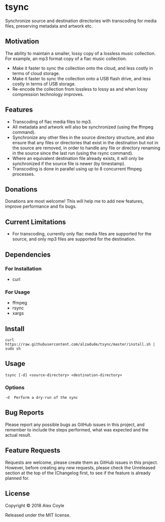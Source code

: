 # tsync

Synchronize source and destination directories with transcoding for media files, preserving metadata and artwork etc.

## Motivation

The ability to maintain a smaller, lossy copy of a lossless music collection. For example, an mp3 format copy of a flac music collection.

- Make it faster to sync the collection onto the cloud, and less costly in terms of cloud storage.
- Make it faster to sync the collection onto a USB flash drive, and less costly in terms of USB storage.
- Re-encode the collection from lossless to lossy as and when lossy compression technology improves.

## Features

- Transcoding of flac media files to mp3.
- All metadata and artwork will also be synchronized (using the ffmpeg command).
- Synchronize any other files in the source directory structure, and also ensure that any files or directories that exist in the destination but not in the source are removed, in order to handle any file or directory renaming in the source since the last run (using the rsync command).
- Where an equivalent destination file already exists, it will only be synchronized if the source file is newer (by timestamp).
- Transcoding is done in parallel using up to 8 concurrent ffmpeg processes.

## Donations

Donations are most welcome! This will help me to add new features, improve performance and fix bugs.

## Current Limitations

- For transcoding, currently only flac media files are supported for the source, and only mp3 files are supported for the destination.

## Dependencies

### For Installation

- curl

### For Usage

- ffmpeg
- rsync
- xargs

## Install
```
curl https://raw.githubusercontent.com/alzadude/tsync/master/install.sh | sudo sh
```

## Usage
```
tsync [-d] <source-directory> <destination-directory>
```
### Options
```
-d  Perform a dry-run of the sync
```
## Bug Reports
Please report any possible bugs as GitHub issues in this project, and remember to include the steps performed, what was expected and the actual result.

## Feature Requests
Requests are welcome, please create them as GitHub issues in this project. However, before creating any new requests, please check the Unreleased section at the top of the (Changelog first, to see if the feature is already planned for.

## License

Copyright © 2018 Alex Coyle

Released under the MIT license.
